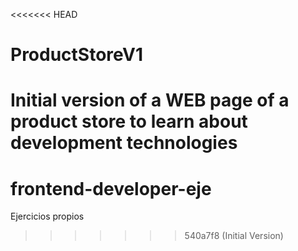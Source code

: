 <<<<<<< HEAD
# ProductStoreV1
Initial version of a WEB page of a product store to learn about development technologies
=======
# frontend-developer-eje
Ejercicios propios
>>>>>>> 540a7f8 (Initial Version)
